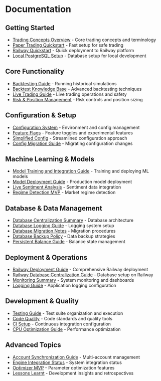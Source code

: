# Documentation

## Getting Started
- [Trading Concepts Overview](TRADING_CONCEPTS_OVERVIEW.md) - Core trading concepts and terminology
- [Paper Trading Quickstart](PAPER_TRADING_QUICKSTART.md) - Fast setup for safe trading
- [Railway Quickstart](RAILWAY_QUICKSTART.md) - Quick deployment to Railway platform
- [Local PostgreSQL Setup](LOCAL_POSTGRESQL_SETUP.md) - Database setup for local development

## Core Functionality
- [Backtesting Guide](BACKTEST_GUIDE.md) - Running historical simulations
- [Backtest Knowledge Base](BACKTEST_KNOWLEDGE_BASE.md) - Advanced backtesting techniques
- [Live Trading Guide](LIVE_TRADING_GUIDE.md) - Live trading operations and safety
- [Risk & Position Management](RISK_AND_POSITION_MANAGEMENT.md) - Risk controls and position sizing

## Configuration & Setup
- [Configuration System](CONFIGURATION_SYSTEM_SUMMARY.md) - Environment and config management
- [Feature Flags](FEATURE_FLAGS.md) - Feature toggles and experimental features
- [Simplified Config](SIMPLIFIED_CONFIG.md) - Streamlined configuration approach
- [Config Migration Guide](CONFIG_MIGRATION_GUIDE.md) - Migrating configuration changes

## Machine Learning & Models
- [Model Training and Integration Guide](MODEL_TRAINING_AND_INTEGRATION_GUIDE.md) - Training and deploying ML models
- [Model Deployment Guide](MODEL_DEPLOYMENT_GUIDE.md) - Production model deployment
- [Live Sentiment Analysis](LIVE_SENTIMENT_ANALYSIS.md) - Sentiment data integration
- [Regime Detection MVP](REGIME_DETECTION_MVP.md) - Market regime detection

## Database & Data Management
- [Database Centralization Summary](DATABASE_CENTRALIZATION_SUMMARY.md) - Database architecture
- [Database Logging Guide](DATABASE_LOGGING_GUIDE.md) - Logging system setup
- [Database Migration Notes](DATABASE_MIGRATION_NOTES.md) - Migration procedures
- [Database Backup Policy](DATABASE_BACKUP_POLICY.md) - Data backup strategies
- [Persistent Balance Guide](PERSISTENT_BALANCE_GUIDE.md) - Balance state management

## Deployment & Operations
- [Railway Deployment Guide](RAILWAY_DEPLOYMENT_GUIDE.md) - Comprehensive Railway deployment
- [Railway Database Centralization Guide](RAILWAY_DATABASE_CENTRALIZATION_GUIDE.md) - Database setup on Railway
- [Monitoring Summary](MONITORING_SUMMARY.md) - System monitoring and dashboards
- [Logging Guide](LOGGING_GUIDE.md) - Application logging configuration

## Development & Quality
- [Testing Guide](TESTING_GUIDE.md) - Test suite organization and execution
- [Code Quality](CODE_QUALITY.md) - Code standards and quality tools
- [CI Setup](CI_SETUP.md) - Continuous integration configuration
- [CPU Optimization Guide](CPU_OPTIMIZATION_GUIDE.md) - Performance optimization

## Advanced Topics
- [Account Synchronization Guide](ACCOUNT_SYNCHRONIZATION_GUIDE.md) - Multi-account management
- [Engine Integration Status](ENGINE_INTEGRATION_STATUS.md) - System integration status
- [Optimizer MVP](OPTIMIZER_MVP.md) - Parameter optimization features
- [Lessons Learnt](lessons-learnt.md) - Development insights and retrospectives
